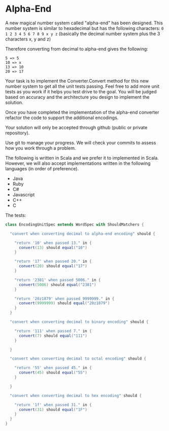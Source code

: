 # Alpha-End

A new magical number system called "alpha-end" has been designed. This number system is similar to hexadecimal but has
the following characters: `0 1 2 3 4 5 6 7 8 9 x y z`
(basically the decimal number system plus the 3 characters x, y and z)

Therefore converting from decimal to alpha-end gives the following:

    5 => 5
    10 => x
    13 => 10
    20 => 17

Your task is to implement the Converter.Convert method for this new number system to get all the
unit tests passing. Feel free to add more unit tests as you work if it helps you test drive to the goal.
You will be judged based on accuracy and the architecture you design to implement the solution.

Once you have completed the implementation of the alpha-end converter refactor the code to support the additional
encodings.

Your solution will only be accepted through github (public or private repository).

Use git to manage your progress.  We will check your commits to assess how you work through a problem.

The following is written in Scala and we prefer it to implemented in Scala.  However, we will also accept
implementations written in the following languages (in order of preference).

* Java
* Ruby
* C#
* Javascript
* C++
* C

The tests:

```scala
class EncodingUnitSpec extends WordSpec with ShouldMatchers {

  "convert when converting decimal to alpha-end encoding" should {

    "return '10' when passed 13." in {
      convert(13) should equal("10")
    }

    "return '17' when passed 20." in {
      convert(20) should equal("17")
    }

    "return '2381' when passed 5006." in {
      convert(5006) should equal("2381")
    }

    "return '20z1879' when passed 9999999." in {
      convert(9999999) should equal("20z1879")
    }
  }

  "convert when converting decimal to binary encoding" should {

    "return '111' when passed 7." in {
      convert(7) should equal("111")
    }

  }

  "convert when converting decimal to octal encoding" should {

    "return '55' when passed 45." in {
      convert(45) should equal("55")
    }

  }

  "convert when converting decimal to hex encoding" should {

    "return '1f' when passed 31." in {
      convert(31) should equal("1F")
    }
  }
}
```
